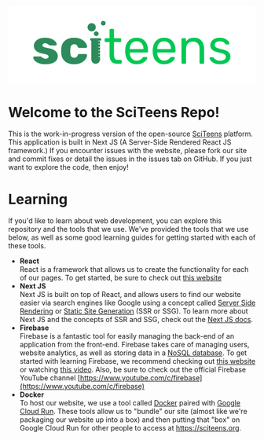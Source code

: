 ![SciTeens Logo](./public/assets/sciteens_logo_main.svg)
# Welcome to the SciTeens Repo!
This is the work-in-progress version of the open-source [SciTeens](https://sciteens.org) platform. This application is built in Next JS (A Server-Side Rendered React JS framework.) If you encounter issues with the website, please fork our site and commit fixes or detail the issues in the issues tab on GitHub. If you just want to explore the code, then enjoy!

# Learning
If you'd like to learn about web development, you can explore this repository and the tools that we use. We've provided the tools that we use below, as well as some good learning guides for getting started with each of these tools. 
- **React**<br>
React is a framework that allows us to create the functionality for each of our pages. To get started, be sure to check out [this website](https://beta.reactjs.org/learn)
- **Next JS**<br>
Next JS is built on top of React, and allows users to find our website easier via search engines like Google using a concept called [Server Side Rendering](https://www.freecodecamp.org/news/what-exactly-is-client-side-rendering-and-hows-it-different-from-server-side-rendering-bd5c786b340d/) or [Static Site Generation](https://dev.to/matfrana/server-side-rendering-vs-static-site-generation-17nf) (SSR or SSG). To learn more about Next JS and the concepts of SSR and SSG, check out the [Next JS docs](https://nextjs.org/docs/getting-started).
- **Firebase**<br>
Firebase is a fantastic tool for easily managing the back-end of an application from the front-end. Firebase takes care of managing users, website analytics, as well as storing data in a [NoSQL database](https://en.wikipedia.org/wiki/NoSQL). To get started with learning Firebase, we recommend checking out [this website](https://firebase.google.com/docs/web/setup) or watching [this video](https://www.youtube.com/watch?v=9kRgVxULbag). Also, be sure to check out the official Firebase YouTube channel [https://www.youtube.com/c/firebase](https://www.youtube.com/c/firebase)
- **Docker**<br>
To host our website, we use a tool called [Docker](https://www.zdnet.com/article/what-is-docker-and-why-is-it-so-darn-popular/) paired with [Google Cloud Run](https://cloud.google.com/run/). These tools allow us to "bundle" our site (almost like we're packaging our website up into a box) and then putting that "box" on Google Cloud Run for other people to access at https://sciteens.org. 
